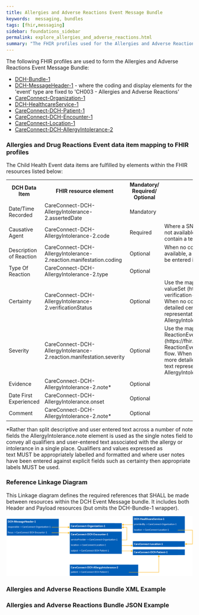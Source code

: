 ```yaml
---
title: Allergies and Adverse Reactions Event Message Bundle
keywords:  messaging, bundles
tags: [fhir,messaging]
sidebar: foundations_sidebar
permalink: explore_allergies_and_adverse_reactions.html
summary: "The FHIR profiles used for the Allergies and Adverse Reactions Event Message Bundle"
---
```


The following FHIR profiles are used to form the Allergies and Adverse Reactions Event Message Bundle:

- [DCH-Bundle-1](https://fhir.nhs.uk/STU3/StructureDefinition/DCH-Bundle-1)
- [DCH-MessageHeader-1](https://fhir.nhs.uk/STU3/StructureDefinition/DCH-MessageHeader-1) - where the coding and display elements for the 'event' type are fixed to 'CH003 - Allergies and Adverse Reactions'
- [CareConnect-Organization-1](https://fhir.hl7.org.uk/STU3/StructureDefinition/CareConnect-Organization-1)
- [DCH-HealthcareService-1](https://fhir.nhs.uk/STU3/StructureDefinition/DCH-HealthcareService-1)
- [CareConnect-DCH-Patient-1](https://fhir.nhs.uk/STU3/StructureDefinition/CareConnect-DCH-Patient-1)
- [CareConnect-DCH-Encounter-1](https://fhir.nhs.uk/STU3/StructureDefinition/CareConnect-DCH-Encounter-1)
- [CareConnect-Location-1](https://fhir.hl7.org.uk/STU3/StructureDefinition/CareConnect-Location-1)
- [CareConnect-DCH-AllergyIntolerance-2](https://fhir.nhs.uk/STU3/StructureDefinition/CareConnect-DCH-AllergyIntolerance-2)


### Allergies and Drug Reactions Event data item mapping to FHIR profiles ###

The Child Health Event data items are fulfilled by elements within the FHIR resources listed below:

<table>
<tr><th>DCH Data Item</th><th>FHIR resource element</th><th>Mandatory/<br/>Required/<br/>Optional</th><th>Notes</th></tr>
<tr><td>Date/Time Recorded</td><td>CareConnect-DCH-AllergyIntolerance-2.assertedDate</td><td>Mandatory</td><td></td></tr>
<tr><td>Causative Agent</td><td>CareConnect-DCH-AllergyIntolerance-2.code</td><td>Required</td><td>Where a SNOMED CT code for a Causative Agent is not available, then code.text should be used to contain a text representation of the Causative Agent</td></tr>
<tr><td>Description of Reaction</td><td>CareConnect-DCH-AllergyIntolerance-2.reaction.manifestation.coding</td><td>Optional</td><td>When no code manifestation coded value is available, a description of the manifestation should be entered in manifestation.code.text</td></tr>
<tr><td>Type Of Reaction</td><td>CareConnect-DCH-AllergyIntolerance-2.type</td><td>Optional</td><td></td></tr>
<tr><td>Certainty</td><td>CareConnect-DCH-AllergyIntolerance-2.verificationStatus</td><td>Optional</td><td>Use the mapping defined in the verificationStatus valueSet (http://hl7.org/fhir/ValueSet/allergy-verification-status) to find the actual values to flow). When no code for Certainty is available (or a more detailed certainty description is needed), a free text representation in CareConnect-DCH-AllergyIntolerance-2.note should be sent*</td></tr>
<tr><td>Severity</td><td>CareConnect-DCH-AllergyIntolerance-2.reaction.manifestation.severity</td><td>Optional</td><td>Use the mapping defined in the CareConnect-ReactionEventSeverity-1 valueSet (https://fhir.hl7.org.uk/STU3/ValueSet/CareConnect-ReactionEventSeverity-1) to find the actual values to flow. When no code for Severity is available (or a more detailed severity description is needed), a free text representation in CareConnect-DCH-AllergyIntolerance-2.note should be sent*</td></tr>
<tr><td>Evidence</td><td>CareConnect-DCH-AllergyIntolerance-2.note*</td><td>Optional</td><td></td></tr>
<tr><td>Date First Experienced</td><td>CareConnect-DCH-AllergyIntolerance.onset</td><td>Optional</td><td></td></tr>
<tr><td>Comment</td><td>CareConnect-DCH-AllergyIntolerance-2.note*</td><td>Optional</td><td></td></tr>
</table>                                                                                                  
*Rather than split descriptive and user entered text across a number of note fields the AllergyIntolerance.note element is used as the single notes field to convey all qualifiers and user-entered text associated with the allergy or intolerance in a single place. Qualifiers and values expressed as text MUST be appropriately labelled and formatted and where user notes have been entered against explicit fields such as certainty then appropriate labels MUST be used.


### Reference Linkage Diagram ###

This Linkage diagram defines the required references that SHALL be made between resources within the DCH Event Message bundle. It includes both Header and Payload resources (but omits the DCH-Bundle-1 wrapper).

<img src="images/explore/Allergies.png">


### Allergies and Adverse Reactions Bundle XML Example ###

<script src="https://gist.github.com/IOPS-DEV/54940bfde3502a05a30decdea3f1e049.js"></script>

### Allergies and Adverse Reactions Bundle JSON Example ###

<script src="https://gist.github.com/IOPS-DEV/00c4c6ce83e3ae51d7abbcdae6a3ce49.js"></script> 